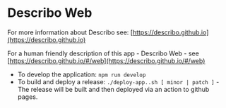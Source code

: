 # Describo Web

For more information about Describo see: [https://describo.github.io](https://describo.github.io)

For a human friendly description of this app - Describo Web - see
[https://describo.github.io/#/web](https://describo.github.io/#/web)

-   To develop the application: `npm run develop`
-   To build and deploy a release: `./deploy-app..sh [ minor | patch ]` - The release will be built
    and then deployed via an action to github pages.
